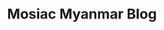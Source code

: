 ---
layout: blog_details
title: "Mosiac Myanmar Blog"
description: "We are Mosiac , Lorem ipsum Dollar Sit Amet"
language: "en"
---